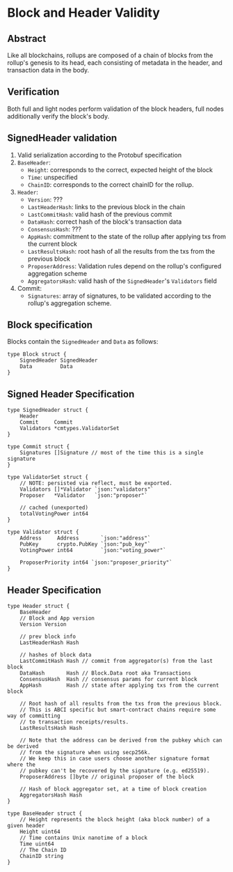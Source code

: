 # Block and Header Validity

## Abstract
Like all blockchains, rollups are composed of a chain of blocks from the rollup's genesis to its head, each consisting of metadata in the header, and transaction data in the body.

## Verification
Both full and light nodes perform validation of the block headers, full nodes additionally verify the block's body.

## SignedHeader validation
1. Valid serialization according to the Protobuf specification
2. `BaseHeader`:
	- `Height`: corresponds to the correct, expected height of the block
	- `Time`: unspecified
	- `ChainID`: corresponds to the correct chainID for the rollup.
3. `Header`:
	- `Version`: ???
	- `LastHeaderHash`: links to the previous block in the chain
	- `LastCommitHash`: valid hash of the previous commit
	- `DataHash`: correct hash of the block's transaction data
	- `ConsensusHash`: ???
	- `AppHash`: commitment to the state of the rollup after applying txs from the current block
	- `LastResultsHash`: root hash of all the results from the txs from the previous block
	- `ProposerAddress`: Validation rules depend on the rollup's configured aggregation scheme
	- `AggregatorsHash`: valid hash of the `SignedHeader`'s `Validators` field
4. Commit:
	- `Signatures`: array of signatures, to be validated according to the rollup's aggregation scheme.

## Block specification
Blocks contain the `SignedHeader` and `Data` as follows:
```
type Block struct {
	SignedHeader SignedHeader
	Data         Data
}
```

## Signed Header Specification

```
type SignedHeader struct {
	Header
	Commit     Commit
	Validators *cmtypes.ValidatorSet
}

type Commit struct {
	Signatures []Signature // most of the time this is a single signature
}

type ValidatorSet struct {
	// NOTE: persisted via reflect, must be exported.
	Validators []*Validator `json:"validators"`
	Proposer   *Validator   `json:"proposer"`

	// cached (unexported)
	totalVotingPower int64
}

type Validator struct {
	Address     Address       `json:"address"`
	PubKey      crypto.PubKey `json:"pub_key"`
	VotingPower int64         `json:"voting_power"`

	ProposerPriority int64 `json:"proposer_priority"`
}
```

## Header Specification
```
type Header struct {
	BaseHeader
	// Block and App version
	Version Version

	// prev block info
	LastHeaderHash Hash

	// hashes of block data
	LastCommitHash Hash // commit from aggregator(s) from the last block
	DataHash       Hash // Block.Data root aka Transactions
	ConsensusHash  Hash // consensus params for current block
	AppHash        Hash // state after applying txs from the current block

	// Root hash of all results from the txs from the previous block.
	// This is ABCI specific but smart-contract chains require some way of committing
	// to transaction receipts/results.
	LastResultsHash Hash

	// Note that the address can be derived from the pubkey which can be derived
	// from the signature when using secp256k.
	// We keep this in case users choose another signature format where the
	// pubkey can't be recovered by the signature (e.g. ed25519).
	ProposerAddress []byte // original proposer of the block

	// Hash of block aggregator set, at a time of block creation
	AggregatorsHash Hash
}

type BaseHeader struct {
	// Height represents the block height (aka block number) of a given header
	Height uint64
	// Time contains Unix nanotime of a block
	Time uint64
	// The Chain ID
	ChainID string
}
```